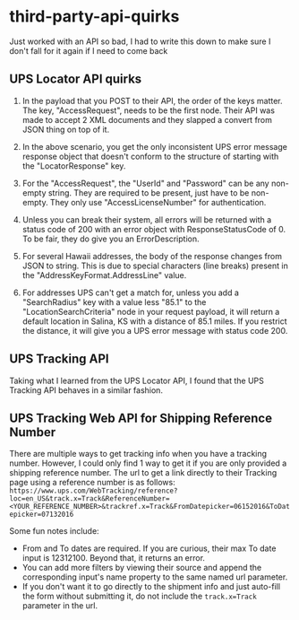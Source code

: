 # third-party-api-quirks
Just worked with an API so bad, I had to write this down to make sure I don't fall for it again if I need to come back

## UPS Locator API quirks

1) In the payload that you POST to their API, the order of the keys matter. The key, "AccessRequest", needs to be the first node. Their API was made to accept 2 XML documents and they slapped a convert from JSON thing on top of it.

2) In the above scenario, you get the only inconsistent UPS error message response object that doesn't conform to the structure of starting with the "LocatorResponse" key.

3) For the "AccessRequest", the "UserId" and "Password" can be any non-empty string. They are required to be present, just have to be non-empty. They only use "AccessLicenseNumber" for authentication.

4) Unless you can break their system, all errors will be returned with a status code of 200 with an error object with ResponseStatusCode of 0. To be fair, they do give you an ErrorDescription.

5) For several Hawaii addresses, the body of the response changes from JSON to string. This is due to special characters (line breaks) present in the "AddressKeyFormat.AddressLine" value.

6) For addresses UPS can't get a match for, unless you add a "SearchRadius" key with a value less "85.1" to the "LocationSearchCriteria" node in your request payload, it will return a default location in Salina, KS with a distance of 85.1 miles. If you restrict the distance, it will give you a UPS error message with status code 200.

## UPS Tracking API

Taking what I learned from the UPS Locator API, I found that the UPS Tracking API behaves in a similar fashion.

## UPS Tracking Web API for Shipping Reference Number

There are multiple ways to get tracking info when you have a tracking number. However, I could only find 1 way to get it if you are only provided a shipping reference number. The url to get a link directly to their Tracking page using a reference number is as follows:
``` https://www.ups.com/WebTracking/reference?loc=en_US&track.x=Track&ReferenceNumber=<YOUR_REFERENCE_NUMBER>&trackref.x=Track&FromDatepicker=06152016&ToDatepicker=07132016 ```

Some fun notes include:
* From and To dates are required. If you are curious, their max To date input is 12312100. Beyond that, it returns an error.
* You can add more filters by viewing their source and append the corresponding input's name property to the same named url parameter.
* If you don't want it to go directly to the shipment info and just auto-fill the form without submitting it, do not include the ```track.x=Track``` parameter in the url.
